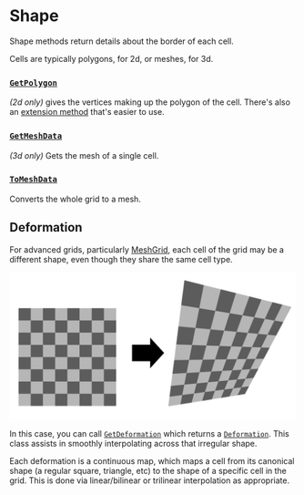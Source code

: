 # Shape

Shape methods return details about the border of each cell.

Cells are typically polygons, for 2d, or meshes, for 3d.

### [`GetPolygon`](xref:Sylves.IGrid.GetPolygon(Sylves.Cell,Sylves.Vector3[]@,Sylves.Matrix4x4@))

*(2d only)* gives the vertices making up the polygon of the cell. There's also an [extension method](xref:Sylves.GridExtensions.GetMeshData(Sylves.IGrid,Sylves.Cell)) that's easier to use.


### [`GetMeshData`](xref:Sylves.IGrid.GetMeshData(Sylves.Cell,Sylves.MeshData@,Sylves.Matrix4x4@)) 

*(3d only)* Gets the mesh of a single cell.

### [`ToMeshData`](xref:Sylves.GridExtensions.ToMeshData(Sylves.IGrid))

Converts the whole grid to a mesh.

## Deformation

For advanced grids, particularly [MeshGrid](../grids/meshgrid.md), each cell of the grid may be a different shape, even though they share the same cell type.

![](../../images/deformation.png)

In this case, you can call [`GetDeformation`](xref:Sylves.IGrid.GetDeformation(Sylves.Cell)) which returns a [`Deformation`](xref:Sylves.Deformation). This class assists in smoothly interpolating across that irregular shape.

Each deformation is a continuous map, which maps a cell from its canonical shape (a regular square, triangle, etc) to the shape of a specific cell in the grid. This is done via linear/bilinear or trilinear interpolation as appropriate.